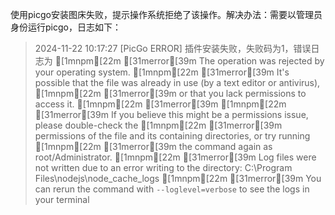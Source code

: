 

使用picgo安装图床失败，提示操作系统拒绝了该操作。解决办法：需要以管理员身份运行picgo，日志如下：

>2024-11-22 10:17:27 [PicGo ERROR] 插件安装失败，失败码为1，错误日志为 
>[1mnpm[22m [31merror[39m The operation was rejected by your operating system.
>[1mnpm[22m [31merror[39m It's possible that the file was already in use (by a text editor or antivirus),
>[1mnpm[22m [31merror[39m or that you lack permissions to access it.
>[1mnpm[22m [31merror[39m
>[1mnpm[22m [31merror[39m If you believe this might be a permissions issue, please double-check the
>[1mnpm[22m [31merror[39m permissions of the file and its containing directories, or try running
>[1mnpm[22m [31merror[39m the command again as root/Administrator.
>[1mnpm[22m [31merror[39m Log files were not written due to an error writing to the directory: C:\Program Files\nodejs\node_cache\_logs
>[1mnpm[22m [31merror[39m You can rerun the command with `--loglevel=verbose` to see the logs in your terminal



